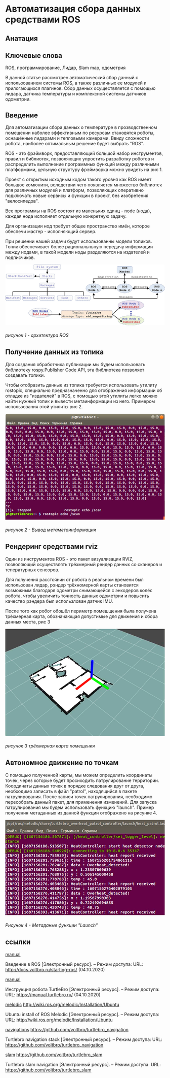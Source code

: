 # Автоматизация сбора данных средствами ROS
## Анатация

## Ключевые слова
ROS, программирование, Лидар, Slam map, одометрия

В данной статье рассмотрен автоматический сбор данный с использованием системы ROS, а также различных ее модулей и прилогающихся плагинов. Сбор данных осуществляется с помощью лидара, датчика температуры и комплексной системы датчиков одометрии. 

## Введение

Для автоматизации сбора данных о температуре в прозводственном помещении наболее эффективным по ресурсам становятся роботы, оснащённые лидарами и тепловыми камерами. Ввиду сложности робота, наиболее оптимальным решение будет выбрать "ROS".

ROS - это фрэймворк, предоставляющий большой набор инструментов, правил и библиотек, позволяющих упростить разработку роботов и распределить выполнение программных функций между различными платформами, цельную структуру фрэймворка можно увидеть на рис 1.

Проект с открытым исходным кодом такого уровня как ROS имеет большое комюнити, вследствии чего появляется множество библиотек для различных модулей и платформ, позволяющих оперативно подключать новые сервисы и функции в проект, без изобретения "велосипедов".

Все программы на ROS состоят из маленьких единц - node (нода), каждая нода исполняет отдельную конкретную задачу.

Для организации нод требует общее пространство имён, которое обеспечи мастер - исполняющий сервер.

При решении нашей задачи будут использованны модели топиков. Топик обеспечивает более рациональньную передачу информации между нодами, в такой модели ноды разделяются на издателей и подписчиков.

![рисунок 1 - архитектура ROS](image/1.png)

###### рисунок 1 - архитектура ROS

## Получение данных из топика

Для создания обработчика публикации мы будем использовать библиотеку rospy.Publisher Code API, эта библиотека позволяет создавать топики. 

Чтобы отобразить данные из топика требуется использовать утилиту rostopic, специально предназначенно для отображения информации об отладке из "издателей" в ROS, с помощью этой утилиты легко можно найти нужный топик и вывести метаинформации из него. Примером использования этой утилиты рис 2.


![рисунок 2 - Вывод метаметаинформации](image/4.png)

###### рисунок 2 - Вывод метаметаинформации

## Рендеринг средствами rviz

Один из инструментов ROS - это пакет визуализации RVIZ, позволяющий осуществлять трёхмерный рендер данных со сканеров и тепературных сенсоров.

Для получения расстоянии от робота в реальном времени был использован лидар, рэндер трёхномерной карты становится возможным благодаря одометри снимающейся с энкодеров колёс робота, чтобы увеличить точность данных одометрии и повысить качество рэндера был использлован датчик IMU.

После того как робот обошёл периметр помешщения была получена трёхмерная карта, обозначающая допустимые для движения и сбора данных места, рис 3

![рисунок 3 трёхмерная карта помещения](image/2.png)

###### рисунок 3 трёхмерная карта помещения

## Автономное движение по точкам

С помощью полученной карты, мы можем определить координаты точек, через которые будет просиходить патрулирование территории. Координаты данных точек в порядке следования друг от друга, необходимо записать в файл "patrol", находящийся в пакете патрулирования. После записи точек патрулирования, необходимо пересобрать данный пакет, для применения изменений. Для запуска патрулирования мы будем использовать функцию "launch". Пример получения метаданных из данной функции отображено на рисунке 4. 

![Рисунок 4 - Метаданые функции "Launch"](image/3.png)
###### Рисунок 4 - Метаданые функции "Launch"

## ссылки


[manual](http://docs.voltbro.ru/starting-ros/)

Введение в ROS [Электронный ресурс]. – Режим доступа: URL: http://docs.voltbro.ru/starting-ros/ (04.10.2020)

[manual](https://manual.turtlebro.ru/)


Инструкция робота TurtleBro [Электронный ресурс]. – Режим доступа: URL: https://manual.turtlebro.ru/ (04.10.2020)

[melodic](http://wiki.ros.org/melodic/Installation/Ubuntu)
http://wiki.ros.org/melodic/Installation/Ubuntu

Ubuntu install of ROS Melodic [Электронный ресурс]. – Режим доступа: URL: http://wiki.ros.org/melodic/Installation/Ubuntu


[navigations](https://github.com/voltbro/turtlebro_navigation)
https://github.com/voltbro/turtlebro_navigation

Turtlebro navigation stack [Электронный ресурс]. – Режим доступа: URL: https://github.com/voltbro/turtlebro_navigation

[slam](https://github.com/voltbro/turtlebro_slam)
https://github.com/voltbro/turtlebro_slam

Turtlebro slam navigation  [Электронный ресурс]. – Режим доступа: URL: https://github.com/voltbro/turtlebro_slam

